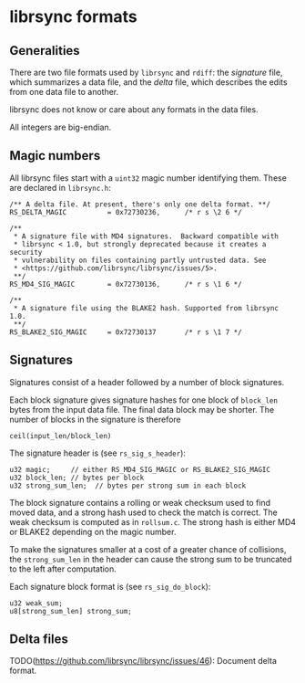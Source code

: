 # librsync formats

## Generalities

There are two file formats used by `librsync` and `rdiff`: the
*signature* file, which summarizes a data file, and the *delta* file,
which describes the edits from one data file to another.

librsync does not know or care about any formats in the data files.

All integers are big-endian.

## Magic numbers

All librsync files start with a `uint32` magic number identifying them. These are declared in `librsync.h`:

```
/** A delta file. At present, there's only one delta format. **/
RS_DELTA_MAGIC          = 0x72730236,      /* r s \2 6 */

/**
 * A signature file with MD4 signatures.  Backward compatible with
 * librsync < 1.0, but strongly deprecated because it creates a security
 * vulnerability on files containing partly untrusted data. See
 * <https://github.com/librsync/librsync/issues/5>.
 **/
RS_MD4_SIG_MAGIC        = 0x72730136,      /* r s \1 6 */

/**
 * A signature file using the BLAKE2 hash. Supported from librsync 1.0.
 **/
RS_BLAKE2_SIG_MAGIC     = 0x72730137       /* r s \1 7 */
```

## Signatures

Signatures consist of a header followed by a number of block
signatures.

Each block signature gives signature hashes for one block of
`block_len` bytes from the input data file. The final data block
may be shorter. The number of blocks in the signature is therefore

    ceil(input_len/block_len)

The signature header is (see `rs_sig_s_header`):

    u32 magic;     // either RS_MD4_SIG_MAGIC or RS_BLAKE2_SIG_MAGIC
    u32 block_len; // bytes per block
    u32 strong_sum_len;  // bytes per strong sum in each block

The block signature contains a rolling or weak checksum used to find
moved data, and a strong hash used to check the match is correct.
The weak checksum is computed as in `rollsum.c`. The strong hash is
either MD4 or BLAKE2 depending on the magic number.

To make the signatures smaller at a cost of a greater chance of collisions,
the `strong_sum_len` in the header can cause the strong sum to be truncated
to the left after computation.

Each signature block format is (see `rs_sig_do_block`):

    u32 weak_sum;
    u8[strong_sum_len] strong_sum;

## Delta files

TODO(https://github.com/librsync/librsync/issues/46): Document delta format.
